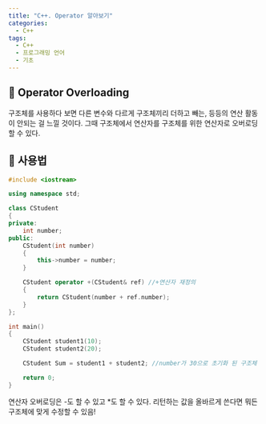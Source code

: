 ```yaml
---
title: "C++. Operator 알아보기"
categories:
  - C++
tags:
  - C++
  - 프로그래밍 언어
  - 기초
---
```


## 🌟 Operator Overloading

구조체를 사용하다 보면 다른 변수와 다르게 구조체끼리 더하고 빼는, 등등의 연산 활동이 안되는 걸 느낄 것이다. 그때 구조체에서 연산자를 구조체를 위한 연산자로 오버로딩 할 수 있다.

## 🌟 사용법

```c++
#include <iostream>

using namespace std;

class CStudent
{
private:
    int number;
public:
    CStudent(int number)
    {
        this->number = number;
    }

    CStudent operator +(CStudent& ref) //+연산자 재정의
    {
        return CStudent(number + ref.number);
    }
};

int main()
{
    CStudent student1(10);
    CStudent student2(20);

    CStudent Sum = student1 + student2; //number가 30으로 초기화 된 구조체 생성됨

    return 0;
}
```

연산자 오버로딩은 -도 할 수 있고 *도 할 수 있다. 리턴하는 값을 올바르게 쓴다면 뭐든 구조체에 맞게 수정할 수 있음!
